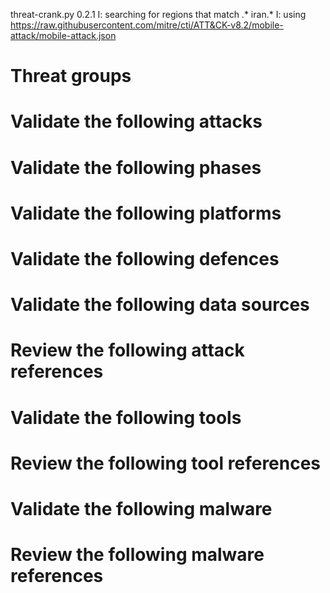 threat-crank.py 0.2.1
I: searching for regions that match .* iran.*
I: using https://raw.githubusercontent.com/mitre/cti/ATT&CK-v8.2/mobile-attack/mobile-attack.json
# Threat groups


# Validate the following attacks


# Validate the following phases


# Validate the following platforms


# Validate the following defences


# Validate the following data sources


# Review the following attack references


# Validate the following tools


# Review the following tool references


# Validate the following malware


# Review the following malware references


